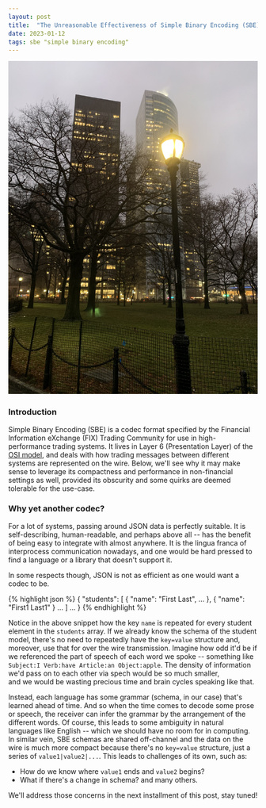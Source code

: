 ```yaml
---
layout: post
title:  "The Unreasonable Effectiveness of Simple Binary Encoding (SBE)"
date: 2023-01-12
tags: sbe "simple binary encoding"
---
```


![](/assets/img-lamppost.jpeg)

### Introduction
Simple Binary Encoding (SBE) is a codec format specified by the Financial 
Information eXchange (FIX) Trading Community for use in high-performance trading systems. 
It lives in Layer 6 (Presentation Layer) of the [OSI model][OSI model], and deals with how
trading messages between different systems are represented on the wire. 
Below, we'll see why it may make sense to leverage its compactness and performance in 
non-financial settings as well, provided its obscurity and some quirks are deemed tolerable for the
use-case.

### Why yet another codec?
For a lot of systems, passing around JSON data is perfectly suitable. It is self-describing, human-readable, and perhaps above all -- has the benefit of being easy to integrate with almost anywhere. 
It is the lingua franca of interprocess communication nowadays, and one would be hard pressed to find a 
language or a library that doesn't support it.

In some respects though, JSON is not as efficient as one would want a codec to be.

{% highlight json %}
{
    "students": [
        {
            "name": "First Last",
            ...
        },
        {
            "name": "First1 Last1"
        }
        ...
    ]
    ...
}
{% endhighlight %}

Notice in the above snippet how the key `name` is repeated for every student element in the
`students` array. If we already know the schema of the student model, there's no need 
to repeatedly have the `key=value` structure and, moreover, use that for over the wire 
transmission. Imagine how odd it'd be if we referenced the part of speech of each word 
we spoke -- something like
`Subject:I Verb:have Article:an Object:apple`.
The density of information we'd pass on to each other via spech would be so much smaller,  
and we would be wasting precious time and brain cycles speaking like that.

Instead, each language has some grammar (schema, in our case) that's learned ahead of time. And 
so when the time comes to decode some prose or speech, the receiver can infer the grammar by the 
arrangement of the different words. Of course, this leads to some ambiguity in natural languages
 like English -- which we should have no room for in computing. In similar vein, SBE schemas are shared off-channel and the data on the wire is much more compact because there's no `key=value` structure, 
 just a series of `value1|value2|...`. This leads to challenges of its own, such as:
 - How do we know where `value1` ends and `value2` begins?
 - What if there's a change in schema?
 and many others. 

 We'll address those concerns in the next installment of this post, stay tuned!







[OSI model]: [https://en.wikipedia.org/wiki/OSI_model]